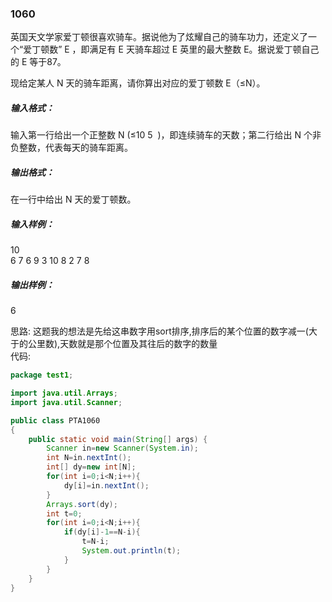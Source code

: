 ### 1060
英国天文学家爱丁顿很喜欢骑车。据说他为了炫耀自己的骑车功力，还定义了一个“爱丁顿数” E ，即满足有 E 天骑车超过 E 英里的最大整数 E。据说爱丁顿自己的 E 等于87。  

现给定某人 N 天的骑车距离，请你算出对应的爱丁顿数 E（≤N）。  

##### 输入格式：  
输入第一行给出一个正整数 N (≤10
​5
​​ )，即连续骑车的天数；第二行给出 N 个非负整数，代表每天的骑车距离。  

##### 输出格式：  
在一行中给出 N 天的爱丁顿数。  

##### 输入样例：  
10  
6 7 6 9 3 10 8 2 7 8  
##### 输出样例：  
6  

思路: 这题我的想法是先给这串数字用sort排序,排序后的某个位置的数字减一(大于的公里数),天数就是那个位置及其往后的数字的数量  
代码:  
```java
package test1;

import java.util.Arrays;
import java.util.Scanner;

public class PTA1060
{
    public static void main(String[] args) {
        Scanner in=new Scanner(System.in);
        int N=in.nextInt();
        int[] dy=new int[N];
        for(int i=0;i<N;i++){
            dy[i]=in.nextInt();
        }
        Arrays.sort(dy);
        int t=0;
        for(int i=0;i<N;i++){
            if(dy[i]-1==N-i){
                t=N-i;
                System.out.println(t);
            }
        }
    }
}
```
